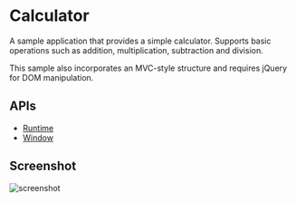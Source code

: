 # Calculator

A sample application that provides a simple calculator. Supports basic operations
such as addition, multiplication, subtraction and division.

This sample also incorporates an MVC-style structure and requires jQuery for
DOM manipulation.

## APIs

* [Runtime](http://developer.chrome.com/trunk/apps/app.runtime.html)
* [Window](http://developer.chrome.com/trunk/apps/app.window.html)

     
## Screenshot
![screenshot](https://raw.github.com/GoogleChrome/chrome-app-samples/master/calculator/assets/screenshot_1280_800.png)

